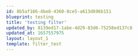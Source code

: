 ```yaml
---
id: 8b5af186-4be8-4360-8ce5-a613d696b151
blueprint: testing
title: 'testing filter'
updated_by: 8139ed17-1abe-4d29-83d6-75258ed137c8
updated_at: 1657557975
layout: layout_1
template: filter_test
---
```


